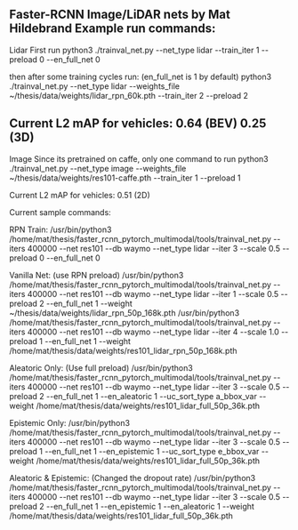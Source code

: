 Faster-RCNN Image/LiDAR nets by Mat Hildebrand
Example run commands:
-----------------------------------------------------------------------------------
Lidar
First run
python3 ./trainval_net.py --net_type lidar --train_iter 1 --preload 0 --en_full_net 0

then after some training cycles run: (en_full_net is 1 by default)
python3 ./trainval_net.py --net_type lidar --weights_file ~/thesis/data/weights/lidar_rpn_60k.pth --train_iter 2 --preload 2

Current L2 mAP for vehicles: 0.64 (BEV) 0.25 (3D)
----------------------------------------------------------------------------------
Image
Since its pretrained on caffe, only one command to run
python3 ./trainval_net.py --net_type image --weights_file ~/thesis/data/weights/res101-caffe.pth --train_iter 1 --preload 1

Current L2 mAP for vehicles: 0.51 (2D)

Current sample commands:

RPN Train:
/usr/bin/python3 /home/mat/thesis/faster_rcnn_pytorch_multimodal/tools/trainval_net.py --iters 400000 --net res101 --db waymo --net_type lidar --iter 3 --scale 0.5 --preload 0 --en_full_net 0

Vanilla Net: (use RPN preload)
 /usr/bin/python3 /home/mat/thesis/faster_rcnn_pytorch_multimodal/tools/trainval_net.py --iters 400000 --net res101 --db waymo --net_type lidar --iter 1 --scale 0.5 --preload 2 --en_full_net 1 --weight ~/thesis/data/weights/lidar_rpn_50p_168k.pth 
 /usr/bin/python3 /home/mat/thesis/faster_rcnn_pytorch_multimodal/tools/trainval_net.py --iters 400000 --net res101 --db waymo --net_type lidar --iter 4 --scale 1.0 --preload 1 --en_full_net 1 --weight /home/mat/thesis/data/weights/res101_lidar_rpn_50p_168k.pth 

Aleatoric Only: (Use full preload)
 /usr/bin/python3 /home/mat/thesis/faster_rcnn_pytorch_multimodal/tools/trainval_net.py --iters 400000 --net res101 --db waymo --net_type lidar --iter 3 --scale 0.5 --preload 2 --en_full_net 1 --en_aleatoric 1 --uc_sort_type a_bbox_var --weight /home/mat/thesis/data/weights/res101_lidar_full_50p_36k.pth 

Epistemic Only:
/usr/bin/python3 /home/mat/thesis/faster_rcnn_pytorch_multimodal/tools/trainval_net.py --iters 400000 --net res101 --db waymo --net_type lidar --iter 3 --scale 0.5 --preload 1 --en_full_net 1 --en_epistemic 1 --uc_sort_type e_bbox_var --weight /home/mat/thesis/data/weights/res101_lidar_full_50p_36k.pth

Aleatoric & Epistemic: (Changed the dropout rate)
/usr/bin/python3 /home/mat/thesis/faster_rcnn_pytorch_multimodal/tools/trainval_net.py --iters 400000 --net res101 --db waymo --net_type lidar --iter 3 --scale 0.5 --preload 2 --en_full_net 1 --en_epistemic 1 --en_aleatoric 1 --weight /home/mat/thesis/data/weights/res101_lidar_full_50p_36k.pth 
